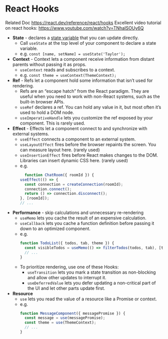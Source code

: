 # React Hooks
Related Doc https://react.dev/reference/react/hooks
Excellent video tutorial on react hooks: https://www.youtube.com/watch?v=TNhaISOUy6Q

* **State** - declares a [state variable](https://react.dev/learn/state-a-components-memory) that you can update directly.
  * Call `useState` at the top level of your component to declare a state variable.
  * e.g. `const [name, setName] = useState('Taylor');`
* **Context** - Context lets a component receive information from distant parents without passing it as props.
  * `useContext` reads and subscribes to a context.
  * e.g. `const theme = useContext(ThemeContext);`
* **Ref** - Refs let a component hold some information that isn’t used for rendering.
  * Refs are an “escape hatch” from the React paradigm. They are useful when you need to work with non-React systems, such as the built-in browser APIs.
  * `useRef` declares a ref. You can hold any value in it, but most often it’s used to hold a DOM node.
  * `useImperativeHandle` lets you customize the ref exposed by your component. This is rarely used.
* **Effect** - Effects let a component connect to and synchronize with external systems.
  * `useEffect` connects a component to an external system.
  * `useLayoutEffect` fires before the browser repaints the screen. You can measure layout here. (rarely used)
  * `useInsertionEffect` fires before React makes changes to the DOM. Libraries can insert dynamic CSS here. (rarely used)
  * e.g.
    ```javascript
      function ChatRoom({ roomId }) {
    useEffect(() => {
      const connection = createConnection(roomId);
      connection.connect();
      return () => connection.disconnect();
    }, [roomId]);
    // ...
    ```
* **Performance** - skip calculations and unnecessary re-rendering
  * `useMemo` lets you cache the result of an expensive calculation.
  * `useCallback` lets you cache a function definition before passing it down to an optimized component.
  * e.g.
    ```javascript
    function TodoList({ todos, tab, theme }) {
      const visibleTodos = useMemo(() => filterTodos(todos, tab), [todos, tab]);
      // ...
    }
    ```
  * To prioritize rendering, use one of these Hooks:
    * `useTransition` lets you mark a state transition as non-blocking and allow other updates to interrupt it.
    * `useDeferredValue` lets you defer updating a non-critical part of the UI and let other parts update first.
* **Resource**
  * `use` lets you read the value of a resource like a Promise or context.
  * e.g.
    ```javascript
    function MessageComponent({ messagePromise }) {
      const message = use(messagePromise);
      const theme = use(ThemeContext);
      // ...
    }
    ```
